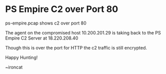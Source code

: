 # PS Empire C2 over Port 80

ps-empire.pcap shows c2 over port 80

The agent on the compromised host 10.200.201.29 is taking back to the PS Empire C2 Server at 18.220.208.40

Though this is over the port for HTTP the c2 traffic is still encrypted.

Happy Hunting!

~ironcat
